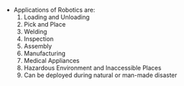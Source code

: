 - Applications of Robotics are:
	1. Loading and Unloading
	2. Pick and Place
	3. Welding
	4. Inspection
	5. Assembly
	6. Manufacturing
	7. Medical Appliances
	8. Hazardous Environment and Inaccessible Places
	9. Can be deployed during natural or man-made disaster
